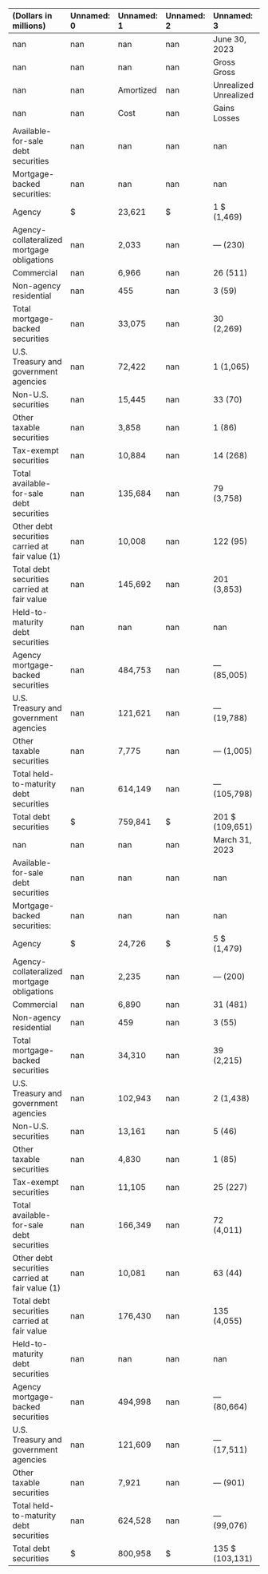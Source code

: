 | (Dollars in millions)                           | Unnamed: 0   | Unnamed: 1   | Unnamed: 2   | Unnamed: 3            | Unnamed: 4   | Unnamed: 5   |
|:------------------------------------------------|:-------------|:-------------|:-------------|:----------------------|:-------------|:-------------|
| nan                                             | nan          | nan          | nan          | June 30, 2023         | nan          | nan          |
| nan                                             | nan          | nan          | nan          | Gross Gross           | nan          | nan          |
| nan                                             | nan          | Amortized    | nan          | Unrealized Unrealized | nan          | Fair         |
| nan                                             | nan          | Cost         | nan          | Gains Losses          | nan          | Value        |
| Available-for-sale debt securities              | nan          | nan          | nan          | nan                   | nan          | nan          |
| Mortgage-backed securities:                     | nan          | nan          | nan          | nan                   | nan          | nan          |
| Agency                                          | $            | 23,621       | $            | 1 $ (1,469)           | $            | 22,153       |
| Agency-collateralized mortgage obligations      | nan          | 2,033        | nan          | — (230)               | nan          | 1,803        |
| Commercial                                      | nan          | 6,966        | nan          | 26 (511)              | nan          | 6,481        |
| Non-agency residential                          | nan          | 455          | nan          | 3 (59)                | nan          | 399          |
| Total mortgage-backed securities                | nan          | 33,075       | nan          | 30 (2,269)            | nan          | 30,836       |
| U.S. Treasury and government agencies           | nan          | 72,422       | nan          | 1 (1,065)             | nan          | 71,358       |
| Non-U.S. securities                             | nan          | 15,445       | nan          | 33 (70)               | nan          | 15,408       |
| Other taxable securities                        | nan          | 3,858        | nan          | 1 (86)                | nan          | 3,773        |
| Tax-exempt securities                           | nan          | 10,884       | nan          | 14 (268)              | nan          | 10,630       |
| Total available-for-sale debt securities        | nan          | 135,684      | nan          | 79 (3,758)            | nan          | 132,005      |
| Other debt securities carried at fair value (1) | nan          | 10,008       | nan          | 122 (95)              | nan          | 10,035       |
| Total debt securities carried at fair value     | nan          | 145,692      | nan          | 201 (3,853)           | nan          | 142,040      |
| Held-to-maturity debt securities                | nan          | nan          | nan          | nan                   | nan          | nan          |
| Agency mortgage-backed securities               | nan          | 484,753      | nan          | — (85,005)            | nan          | 399,748      |
| U.S. Treasury and government agencies           | nan          | 121,621      | nan          | — (19,788)            | nan          | 101,833      |
| Other taxable securities                        | nan          | 7,775        | nan          | — (1,005)             | nan          | 6,770        |
| Total held-to-maturity debt securities          | nan          | 614,149      | nan          | — (105,798)           | nan          | 508,351      |
| Total debt securities                           | $            | 759,841      | $            | 201 $ (109,651)       | $            | 650,391      |
| nan                                             | nan          | nan          | nan          | March 31, 2023        | nan          | nan          |
| Available-for-sale debt securities              | nan          | nan          | nan          | nan                   | nan          | nan          |
| Mortgage-backed securities:                     | nan          | nan          | nan          | nan                   | nan          | nan          |
| Agency                                          | $            | 24,726       | $            | 5 $ (1,479)           | $            | 23,252       |
| Agency-collateralized mortgage obligations      | nan          | 2,235        | nan          | — (200)               | nan          | 2,035        |
| Commercial                                      | nan          | 6,890        | nan          | 31 (481)              | nan          | 6,440        |
| Non-agency residential                          | nan          | 459          | nan          | 3 (55)                | nan          | 407          |
| Total mortgage-backed securities                | nan          | 34,310       | nan          | 39 (2,215)            | nan          | 32,134       |
| U.S. Treasury and government agencies           | nan          | 102,943      | nan          | 2 (1,438)             | nan          | 101,507      |
| Non-U.S. securities                             | nan          | 13,161       | nan          | 5 (46)                | nan          | 13,120       |
| Other taxable securities                        | nan          | 4,830        | nan          | 1 (85)                | nan          | 4,746        |
| Tax-exempt securities                           | nan          | 11,105       | nan          | 25 (227)              | nan          | 10,903       |
| Total available-for-sale debt securities        | nan          | 166,349      | nan          | 72 (4,011)            | nan          | 162,410      |
| Other debt securities carried at fair value (1) | nan          | 10,081       | nan          | 63 (44)               | nan          | 10,100       |
| Total debt securities carried at fair value     | nan          | 176,430      | nan          | 135 (4,055)           | nan          | 172,510      |
| Held-to-maturity debt securities                | nan          | nan          | nan          | nan                   | nan          | nan          |
| Agency mortgage-backed securities               | nan          | 494,998      | nan          | — (80,664)            | nan          | 414,334      |
| U.S. Treasury and government agencies           | nan          | 121,609      | nan          | — (17,511)            | nan          | 104,098      |
| Other taxable securities                        | nan          | 7,921        | nan          | — (901)               | nan          | 7,020        |
| Total held-to-maturity debt securities          | nan          | 624,528      | nan          | — (99,076)            | nan          | 525,452      |
| Total debt securities                           | $            | 800,958      | $            | 135 $ (103,131)       | $            | 697,962      |